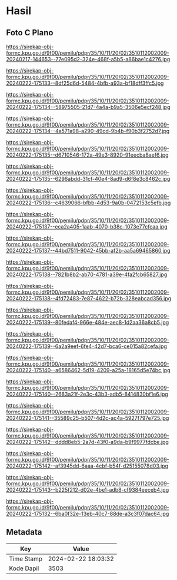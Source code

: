 # Hasil

## Foto C Plano

https://sirekap-obj-formc.kpu.go.id/9f00/pemilu/pdpr/35/10/11/20/02/3510112002009-20240217-144653--77e095d2-324e-468f-a5b5-a86bae1c4276.jpg

https://sirekap-obj-formc.kpu.go.id/9f00/pemilu/pdpr/35/10/11/20/02/3510112002009-20240222-175133--8df25d6d-5484-4bfb-a93a-bf18dff3ffc5.jpg

https://sirekap-obj-formc.kpu.go.id/9f00/pemilu/pdpr/35/10/11/20/02/3510112002009-20240222-175134--58975505-21d7-4a4a-b9a5-3506e5ecf248.jpg

https://sirekap-obj-formc.kpu.go.id/9f00/pemilu/pdpr/35/10/11/20/02/3510112002009-20240222-175134--4a571a98-a290-49cd-9b4b-f90b3f2752d7.jpg

https://sirekap-obj-formc.kpu.go.id/9f00/pemilu/pdpr/35/10/11/20/02/3510112002009-20240222-175135--d6710546-172a-49e3-8920-91eecba8aef6.jpg

https://sirekap-obj-formc.kpu.go.id/9f00/pemilu/pdpr/35/10/11/20/02/3510112002009-20240222-175135--6296abdd-31cf-40e4-8ad9-d6f8e3c8462c.jpg

https://sirekap-obj-formc.kpu.go.id/9f00/pemilu/pdpr/35/10/11/20/02/3510112002009-20240222-175136--c4639066-bfbb-4d53-9a0b-0472153c5efb.jpg

https://sirekap-obj-formc.kpu.go.id/9f00/pemilu/pdpr/35/10/11/20/02/3510112002009-20240222-175137--eca2a405-1aab-4070-b38c-1073e77cfcaa.jpg

https://sirekap-obj-formc.kpu.go.id/9f00/pemilu/pdpr/35/10/11/20/02/3510112002009-20240222-175137--44bd7511-9042-45bb-af2b-aa5a69465860.jpg

https://sirekap-obj-formc.kpu.go.id/9f00/pemilu/pdpr/35/10/11/20/02/3510112002009-20240222-175138--7821b8b2-ab70-4781-a39e-4fa2fcb65827.jpg

https://sirekap-obj-formc.kpu.go.id/9f00/pemilu/pdpr/35/10/11/20/02/3510112002009-20240222-175138--4fd72483-7e87-4622-b72b-328eabcad356.jpg

https://sirekap-obj-formc.kpu.go.id/9f00/pemilu/pdpr/35/10/11/20/02/3510112002009-20240222-175139--80fedaf4-966e-484e-aec8-1d2aa36a8cb5.jpg

https://sirekap-obj-formc.kpu.go.id/9f00/pemilu/pdpr/35/10/11/20/02/3510112002009-20240222-175139--6a2a9eef-6fe4-42d7-bca6-ce015a82cefa.jpg

https://sirekap-obj-formc.kpu.go.id/9f00/pemilu/pdpr/35/10/11/20/02/3510112002009-20240222-175140--a6586462-5d19-4209-a25a-18165d5e74bc.jpg

https://sirekap-obj-formc.kpu.go.id/9f00/pemilu/pdpr/35/10/11/20/02/3510112002009-20240222-175140--2683a21f-2e3c-43b3-adb5-8414830bf1e6.jpg

https://sirekap-obj-formc.kpu.go.id/9f00/pemilu/pdpr/35/10/11/20/02/3510112002009-20240222-175141--35589c25-b507-4d2c-ac4a-5927f797e725.jpg

https://sirekap-obj-formc.kpu.go.id/9f00/pemilu/pdpr/35/10/11/20/02/3510112002009-20240222-175142--dddd8eb5-2a7d-43f0-a9da-b9f9977fdcbe.jpg

https://sirekap-obj-formc.kpu.go.id/9f00/pemilu/pdpr/35/10/11/20/02/3510112002009-20240222-175142--af3945dd-6aaa-4cbf-b54f-d25155078d03.jpg

https://sirekap-obj-formc.kpu.go.id/9f00/pemilu/pdpr/35/10/11/20/02/3510112002009-20240222-175143--b225f212-d02e-4be1-adb8-cf9384eeceb4.jpg

https://sirekap-obj-formc.kpu.go.id/9f00/pemilu/pdpr/35/10/11/20/02/3510112002009-20240222-175132--6ba0f32e-13eb-40c7-88de-a3c3f07dac64.jpg


## Metadata

| Key        | Value               |
| ---------- | ------------------- |
| Time Stamp | 2024-02-22 18:03:32 |
| Kode Dapil | 3503                |



